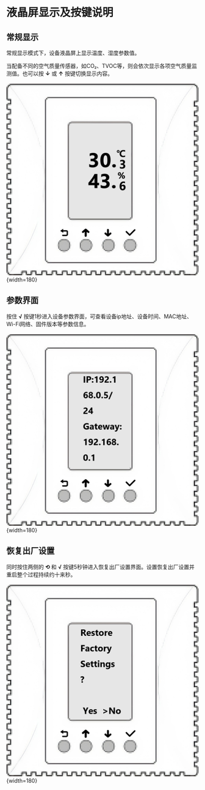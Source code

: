 # 液晶屏显示及按键说明

## 常规显示

常规显示模式下，设备液晶屏上显示温度、湿度参数值。

当配备不同的空气质量传感器，如CO₂、TVOC等，则会依次显示各项空气质量监测值。也可以按 **↓** 或 **↑** 按键切换显示内容。

![NTHM面板TH](images/th.png){width=180}

## 参数界面

按住 **√** 按键1秒进入设备参数界面，可查看设备ip地址、设备时间、MAC地址、Wi-Fi网络、固件版本等参数信息。

![NTHM面板IP](images/ip.png){width=180}

## 恢复出厂设置

同时按住两侧的 **⟲** 和 **√** 按键5秒钟进入恢复出厂设置界面。设置恢复出厂设置并重启整个过程持续约十来秒。

![NTHM面板出厂](images/reset.png){width=180}
